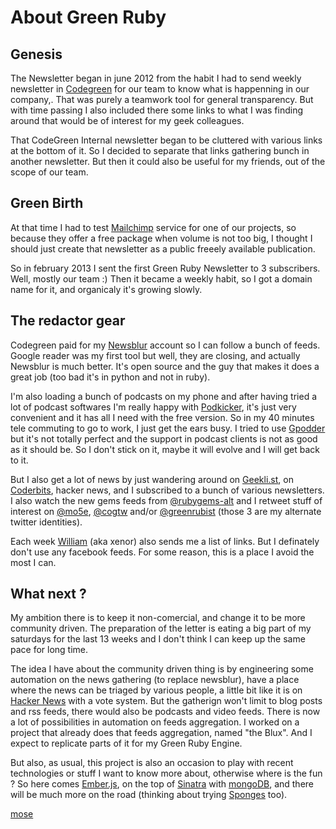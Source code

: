 # About Green Ruby

## Genesis

The Newsletter began in june 2012 from the habit I had to
send weekly newsletter in [Codegreen][1] for our team to know what is
happenning in our company,. That was purely a teamwork tool for general
transparency. But with time passing I also included there some links to
what I was finding around that would be of interest for my geek colleagues.

That CodeGreen Internal newsletter began to be cluttered with various links
at the bottom of it. So I decided to separate that links gathering bunch in
another newsletter. But then it could also be useful for my friends, out of
the scope of our team.

## Green Birth

At that time I had to test [Mailchimp][2] service for one of our projects, so because
they offer a free package when volume is not too big, I thought I should just create
that newsletter as a public freeely available publication.

So in february 2013 I sent the first Green Ruby Newsletter to 3 subscribers. Well,
mostly our team :) Then it became a weekly habit, so I got a domain name for it,
and organicaly it's growing slowly.

## The redactor gear

Codegreen paid for my [Newsblur][3] account so I can
follow a bunch of feeds. Google reader was my first tool but well, they are closing,
and actually Newsblur is much better. It's open source and the guy that makes it
does a great job (too bad it's in python and not in ruby).

I'm also loading a bunch of podcasts on my phone and after having tried a lot of
podcast softwares I'm really happy with [Podkicker][4], it's just very convenient and
it has all I need with the free version. So in my 40 minutes tele commuting to go
to work, I just get the ears busy. I tried to use [Gpodder][5] but it's not totally perfect
and the support in podcast clients is not as good as it should be. So I don't
stick on it, maybe it will evolve and I will get back to it.

But I also get a lot of news by just wandering around on [Geekli.st][10], on [Coderbits][11],
hacker news, and I subscribed to a bunch of various newsletters. I also watch the new gems
feeds from [@rubygems-alt][12] and I retweet stuff of interest on [@mo5e][17], [@cogtw][13] and/or
[@greenrubist][16] (those 3 are my alternate twitter identities).

Each week [William][14] (aka xenor) also sends me a list of links. But I definately
don't use any facebook feeds. For some reason, this is a place I avoid the most I can.

## What next ?

My ambition there is to keep it non-comercial, and change it to be more community
driven. The preparation of the letter is eating a big part of my saturdays for the last
13 weeks and I don't think I can keep up the same pace for long time.

The idea I have about the community driven thing is by engineering some automation on
the news gathering (to replace newsblur), have a place where the news can be triaged
by various people, a little bit like it is on [Hacker News][6] with a vote system. But
the gatherign won't limit to blog posts and rss feeds, there would also be podcasts
and video feeds. There is now a lot of possibilities in automation on feeds aggregation.
I worked on a project that already does that feeds aggregation, named "the Blux". And I expect
to replicate parts of it for my Green Ruby Engine.

But also, as usual, this project is also an occasion to play with recent technologies or
stuff I want to know more about, otherwise where is the fun ? So here comes [Ember.js][7],
on the top of [Sinatra][15] with [mongoDB][8], and there will be much more on the road
(thinking about trying [Sponges][9] too).

[mose][42]


  [1]: http://codegreenit.com "Code Green website"
  [2]: http://mailchimp.com "Mass mailing from the Chimps"
  [3]: http://newsblur.com "RSS feeds aggregation and reader"
  [4]: http://www.podkicker.com/ "Podkicker"
  [5]: https://gpodder.net/user/mose "Mose podcasts list on gPodder"
  [6]: https://news.ycombinator.com/ "Hacker News"
  [7]: http://emberjs.com/ "Ember js web appilcation client side"
  [8]: http://www.mongodb.org/ "MongoDB NoSQL database"
  [9]: http://af83.github.io/sponges/ "Turn any Ruby object into a daemon controlling an army of sponges."
  [10]: https://geekli.st/ "Geeks social network"
  [11]: https://coderbits.com "Skill gathering for geeks"
  [12]: https://twitter.com/RubyGemsAlt "Tweet feed of uploaded gems"
  [13]: https://twitter.com/cogtw "Technical News tweet feed from mose at code green"
  [14]: https://github.com/tubaxenor "The Xenor with his tuba"
  [15]: http://www.sinatrarb.com/ "Put this in your pipe and smoke it"
  [16]: https://twitter.com/grenrubist "New tweet feed from Green Ruby"
  [17]: https://twitter.com/mo5e "Personal tweet feed of mose"
  [42]: https://twitter.com/mo5e "Mose on twitter"

